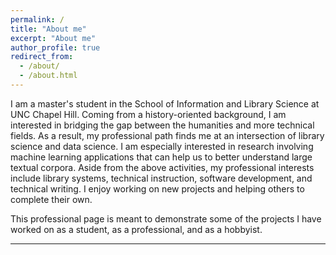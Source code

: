 ```yaml
---
permalink: /
title: "About me"
excerpt: "About me"
author_profile: true
redirect_from:
  - /about/
  - /about.html
---
```


I am a master's student in the School of Information and Library Science at UNC Chapel Hill. Coming from a history-oriented background, I am interested in bridging the gap between the humanities and more technical fields. As a result, my professional path finds me at an intersection of library science and data science. I am especially interested in research involving machine learning applications that can help us to better understand large textual corpora. Aside from the above activities, my professional interests include library systems, technical instruction, software development, and technical writing. I enjoy working on new projects and helping others to complete their own.

This professional page is meant to demonstrate some of the projects I have worked on as a student, as a professional, and as a hobbyist.

---
